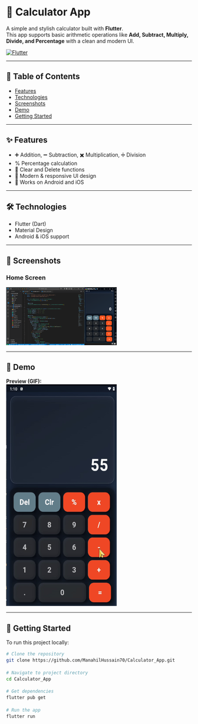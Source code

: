 # 📱 Calculator App  

A simple and stylish calculator built with **Flutter**.  
This app supports basic arithmetic operations like **Add, Subtract, Multiply, Divide, and Percentage** with a clean and modern UI.  

[![Flutter](https://img.shields.io/badge/Framework-Flutter-blue)](https://flutter.dev)  


---

## 📑 Table of Contents
- [Features](#-features)
- [Technologies](#-technologies)
- [Screenshots](#-screenshots)
- [Demo](#-demo)
- [Getting Started](#-getting-started)

---

## ✨ Features
- ➕ Addition, ➖ Subtraction, ✖️ Multiplication, ➗ Division  
- % Percentage calculation  
- 🧹 Clear and Delete functions  
- 🎨 Modern & responsive UI design  
- 📱 Works on Android and iOS  

---

## 🛠️ Technologies
- Flutter (Dart)  
- Material Design  
- Android & iOS support  

---

## 📸 Screenshots  

### Home Screen  
<img src="screenshots/calculator_app.png" width="300">  

---

## 🎥 Demo  

**Preview (GIF):**  
<img src="screenshots/calculator-ezgif.com-video-to-gif-converter.gif" width="300" height="600">  

---

## 🚀 Getting Started  

To run this project locally:  

```bash
# Clone the repository
git clone https://github.com/ManahilHussain70/Calculator_App.git

# Navigate to project directory
cd Calculator_App

# Get dependencies
flutter pub get

# Run the app
flutter run
